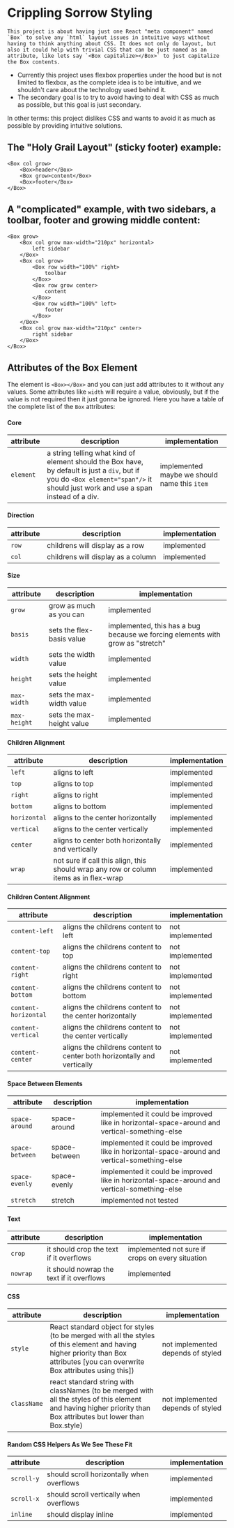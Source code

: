 # Crippling Sorrow Styling

	This project is about having just one React "meta component" named `Box` to solve any `html` layout issues in intuitive ways without having to think anything about CSS. It does not only do layout, but also it could help with trivial CSS that can be just named as an attribute, like lets say `<Box capitalize></Box>` to just capitalize the Box contents.

- Currently this project uses flexbox properties under the hood but is not limited to flexbox, as the complete idea is to be intuitive, and we shouldn't care about the technology used behind it.
- The secondary goal is to try to avoid having to deal with CSS as much as possible, but this goal is just secondary.

In other terms: this project dislikes CSS and wants to avoid it as much as possible by providing intuitive solutions.

## The "Holy Grail Layout" (sticky footer) example:

	<Box col grow>
		<Box>header</Box>
		<Box grow>content</Box>
		<Box>footer</Box>
	</Box>


## A "complicated" example, with two sidebars, a toolbar, footer and growing middle content:

	<Box grow>
		<Box col grow max-width="210px" horizontal>
			left sidebar
		</Box>
		<Box col grow>
			<Box row width="100%" right>
				toolbar
			</Box>
			<Box row grow center>
				content
			</Box>
			<Box row width="100%" left>
				footer
			</Box>
		</Box>
		<Box col grow max-width="210px" center>
			right sidebar
		</Box>
	</Box>


## Attributes of the Box Element

The element is `<Box></Box>` and you can just add attributes to it without any values. Some attributes like `width` will require a value, obviously, but if the value is not required then it just gonna be ignored. Here you have a table of the complete list of the `Box` attributes:

#### Core

attribute | description | implementation
--- | --- | ---
`element` | a string telling what kind of element should the Box have, by default is just a `div`, but if you do `<Box element="span"/>` it should just work and use a span instead of a div. | implemented maybe we should name this `item`

#### Direction

attribute | description | implementation
--- | --- | ---
`row` | childrens will display as a row | implemented
`col` | childrens will display as a column | implemented

#### Size

attribute | description | implementation
--- | --- | ---
`grow` | grow as much as you can | implemented
`basis` | sets the flex-basis value | implemented, this has a bug because we forcing elements with grow as "stretch"
`width` | sets the width value |  implemented
`height` | sets the height value  | implemented
`max-width` | sets the max-width value  | implemented
`max-height` | sets the max-height value  | implemented

#### Children Alignment

attribute | description | implementation
--- | --- | ---
`left` | aligns to left | implemented
`top` | aligns to top | implemented
`right` | aligns to right | implemented
`bottom` | aligns to bottom | implemented
`horizontal` | aligns to the center horizontally | implemented
`vertical` | aligns to the center vertically | implemented
`center` | aligns to center both horizontally and vertically | implemented
`wrap` | not sure if call this align, this should wrap any row or column items as in flex-wrap | implemented

#### Children Content Alignment

attribute | description | implementation
--- | --- | ---
`content-left` | aligns the childrens content to left | not implemented
`content-top` | aligns the childrens content to top | not implemented
`content-right` | aligns the childrens content to right | not implemented
`content-bottom` | aligns the childrens content to bottom | not implemented
`content-horizontal` | aligns the childrens content to the center horizontally | not implemented
`content-vertical` | aligns the childrens content to the center vertically | not implemented
`content-center` | aligns the childrens content to center both horizontally and vertically | not implemented

#### Space Between Elements

attribute | description | implementation
--- | --- | ---
`space-around` |  space-around | implemented it could be improved like in horizontal-space-around and vertical-something-else
`space-between` | space-between | implemented it could be improved like in horizontal-space-around and vertical-something-else
`space-evenly` | space-evenly | implemented it could be improved like in horizontal-space-around and vertical-something-else
`stretch` | stretch | implemented not tested | implemented it could be improved like in horizontal-space-around and vertical-something-else

#### Text
attribute | description | implementation
--- | --- | ---
`crop` | it should crop the text if it overflows | implemented not sure if crops on every situation | implemented but not really tested
`nowrap` | it should nowrap the text if it overflows | implemented

#### CSS

attribute | description | implementation
--- | --- | ---
`style` | React standard object for styles (to be merged with all the styles of this element and having higher priority than Box attributes [you can overwrite Box attributes using this]) | not implemented depends of styled | not implemented
`className` | react standard string with classNames (to be merged with all the styles of this element and having higher priority than Box attributes but lower than Box.style) | not implemented depends of styled | not implemented


#### Random CSS Helpers As We See These Fit

attribute | description | implementation
--- | --- | ---
`scroll-y` | should scroll horizontally when overflows | implemented
`scroll-x` | should scroll vertically when overflows | implemented
`inline` | should display inline  | implemented



